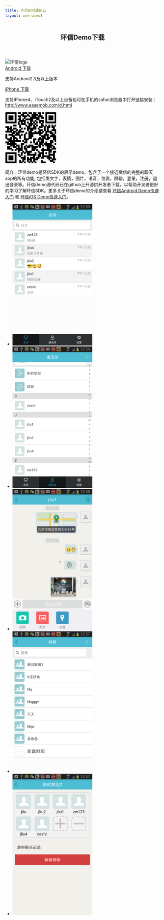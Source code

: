 ```yaml
---
title: 环信即时通讯云
layout: overview1
---
```


<!-- Intro -->
<section id="demo-intro">
	<div class="container content">
		<header><h2>环信Demo下载</h2></header>
		<div class="demo-wrap clearfix">
			<div class="demo-icon"><img src="/img/demo_icon.png" alt="环信logo"></div>
			<div class="demo-content">
				<a href="http://downloads.easemob.com/downloads/chatdemo-ui-2.1.6.apk" onclick="_hmt.push(['_trackEvent', 'IMDEMO', 'click', 'AndroidSDK_DEMO'])" class="demo_android">Android 下载</a><p>支持Android2.3及以上版本</p>
				<a href="http://downloads.easemob.com/downloads/ChatDemo-UI.ipa" onclick="_hmt.push(['_trackEvent', 'IMDEMO', 'click', 'iOSSDK_DEMO'])" class="demo_iphone">iPhone 下载</a><p>支持iPhone4、iTouch2及以上设备也可在手机的safari浏览器中打开链接安装：<a href="http://www.easemob.com/d.html">http://www.easemob.com/d.html</a></p>
			</div>
			<div class="demo-2d">
				<img src="/img/demo_wx_ico.png" alt="二维码">
			</div>
		</div>
		<p class="details">简介：环信demo是环信SDK的展示demo。包含了一个接近微信的完整的聊天app的所有功能, 包括发文字，表情，图片，语音，位置，群聊，登录，注册，退出登录等。环信demo源代码已在github上开源供开发者下载，以帮助开发者更好的学习了解环信SDK。更多关于环信demo的介绍请查看 <a href="http://www.easemob.com/docs/android/">环信Android Demo快速入门</a> 和 <a href="http://www.easemob.com/docs/ios/">环信iOS Demo快速入门</a>。</p>
	</div>
</section>

<section id="demo-list">
	<div id="zsgun">
		<a href="#" class="prenext zspre"></a>
		<a href="#" class="prenext zsnext"></a>
		<div id="gundiv" class="container2">
			<ul>
				<li><img src="/img/demo1.png" alt="" width="260" height="460"/></li>
				<li><img src="/img/demo2.png" alt="" width="260" height="460"/></li>
				<li><img src="/img/demo3.png" alt="" width="260" height="460"/></li>
				<li><img src="/img/demo4.png" alt="" width="260" height="460"/></li>
				<li><img src="/img/demo5.png" alt="" width="260" height="460"/></li>
			</ul>
		</div>
	</div>
</section>
<script type="text/javascript" src="../theme/js/hScrollPane.js"></script>
<script type="text/javascript">
	$(function() {
		var glen = $("#gundiv ul li").length;
		$("#gundiv ul").css("width",280 * (glen));
		$("#gundiv li").hover(function(){$("#gundiv li").removeClass("zslion");$(this).addClass("zslion");},function(){$(this).removeClass("zslion");})
	});
	$("#zsgun").hScrollPane({
		mover:"ul",
		moverW:function(){return $("#zsgun li").length*275;}(),
		showArrow:true,
		handleCssAlter:"draghandlealter"
	});
</script>

